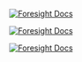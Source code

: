 
[![Foresight Docs](https://foresight.service.thundra.io/public/api/v1/badge/utilization/0efb3b14-7550-4961-98de-37d51e38d251)](https://foresight.docs.thundra.io/)

[![Foresight Docs](https://foresight.service.thundra.io/public/api/v1/badge/success/0efb3b14-7550-4961-98de-37d51e38d251)](https://foresight.docs.thundra.io/)

[![Foresight Docs](https://foresight.service.thundra.io/public/api/v1/badge/test/0efb3b14-7550-4961-98de-37d51e38d251)](https://foresight.docs.thundra.io/)

